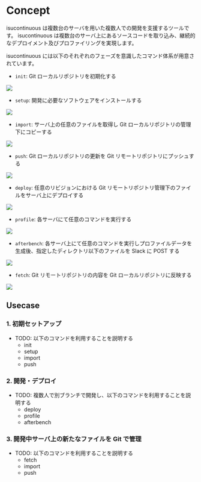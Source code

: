 # Concept

isucontinuous は複数台のサーバを用いた複数人での開発を支援するツールです。
isucontinuous は複数台のサーバ上にあるソースコードを取り込み、継続的なデプロイメント及びプロファイリングを実現します。

isucontinuous には以下のそれぞれのフェーズを意識したコマンド体系が用意されています。

* `init`: Git ローカルリポジトリを初期化する

![](TODO)

* `setup`: 開発に必要なソフトウェアをインストールする

![](TODO)

* `import`: サーバ上の任意のファイルを取得し Git ローカルリポジトリの管理下にコピーする

![](TODO)

* `push`: Git ローカルリポジトリの更新を Git リモートリポジトリにプッシュする

![](TODO)

* `deploy`: 任意のリビジョンにおける Git リモートリポジトリ管理下のファイルをサーバ上にデプロイする

![](TODO)

* `profile`: 各サーバにて任意のコマンドを実行する

![](TODO)

* `afterbench`: 各サーバ上にて任意のコマンドを実行しプロファイルデータを生成後、指定したディレクトリ以下のファイルを Slack に POST する

![](TODO)

* `fetch`: Git リモートリポジトリの内容を Git ローカルリポジトリに反映する

![](TODO)

## Usecase

### 1. 初期セットアップ

* TODO: 以下のコマンドを利用することを説明する
    * init
    * setup
    * import
    * push

### 2. 開発・デプロイ

* TODO: 複数人で別ブランチで開発し、以下のコマンドを利用することを説明する
    * deploy
    * profile
    * afterbench

### 3. 開発中サーバ上の新たなファイルを Git で管理

* TODO: 以下のコマンドを利用することを説明する
    * fetch
    * import
    * push
